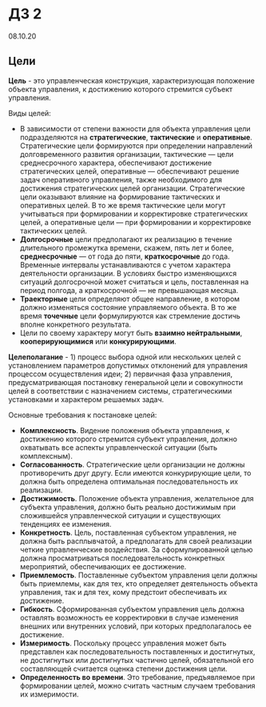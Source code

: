 # ДЗ 2

08.10.20

## Цели

**Цель** - это управленческая конструкция, характеризующая положение объекта управления, к достижению которого стремится субъект управления.

Виды целей:

- В зависимости от степени важности для объекта управления цели подразделяются на **стратегические**, **тактические** и **оперативные**. Стратегические цели формируются при определении направлений долговременного развития организации, тактические — цели среднесрочного характера, обеспечивают достижение стратегических целей, оперативные — обеспечивают решение задач оперативного управления, также необходимого для достижения стратегических целей организации. Стратегические цели оказывают влияние на формирование тактических и оперативных целей. В то же время тактические цели могут учитываться при формировании и корректировке стратегических целей, а оперативные цели — при формировании и корректировке тактических целей.
- **Долгосрочные** цели предполагают их реализацию в течение длительного промежутка времени, скажем, пять лет и более, **среднесрочные** — от года до пяти, **краткосрочные** до года. Временные интервалы устанавливаются с учетом характера деятельности организации. В условиях быстро изменяющихся ситуаций долгосрочной может считаться и цель, поставленная на период полгода, а краткосрочной — не превышающая месяца.
- **Траекторные** цели определяют общее направление, в котором должно изменяться состояние управляемого объекта. В то же время **точечные** цели формулируются как стремление достичь вполне конкретного результата.
- Цели по своему характеру могут быть **взаимно нейтральными**, **кооперирующимися** или **конкурирующими**.

**Целеполагание** - 1) процесс выбора одной или нескольких целей с установлением параметров допустимых отклонений для управления процессом осуществления идеи; 2) первичная фаза управления, предусматривающая постановку генеральной цели и совокупности целей в соответствии с назначением системы, стратегическими установками и характером решаемых задач.

Основные требования к постановке целей:

- **Комплексность**. Видение положения объекта управления, к достижению которого стремится субъект управления, должно охватывать все аспекты управленческой ситуации (быть комплексным).
- **Согласованность**. Стратегические цели организации не должны противоречить друг другу. Если имеются конкурирующие цели, то должна быть определена оптимальная последовательность их реализации.
- **Достижимость**. Положение объекта управления, желательное для субъекта управления, должно быть реально достижимым при сложившейся управленческой ситуации и существующих тенденциях ее изменения.
- **Конкретность**. Цель, поставленная субъектом управления, не должна быть расплывчатой, а предполагать для своей реализации четкие управленческие воздействия. За сформулированной целью должна просматриваться последовательность конкретных мероприятий, обеспечивающих ее достижение.
- **Приемлемость**. Поставленные субъектом управления цели должны быть приемлемы, как для тех, кто определяет деятельность объекта управления, так и для тех, кому предстоит обеспечивать их достижение.
- **Гибкость**. Сформированная субъектом управления цель должна оставлять возможность ее корректировки в случае изменения внешних или внутренних условий, при которых предполагалось ее достижение.
- **Измеримость**. Поскольку процесс управления может быть представлен как последовательность поставленных и достигнутых, не достигнутых или достигнутых частично целей, обязательной его составляющей считается оценка степени достижения цели.
- **Определенность во времени**. Это требование, предъявляемое при формировании целей, можно считать частным случаем требования их измеримости.
